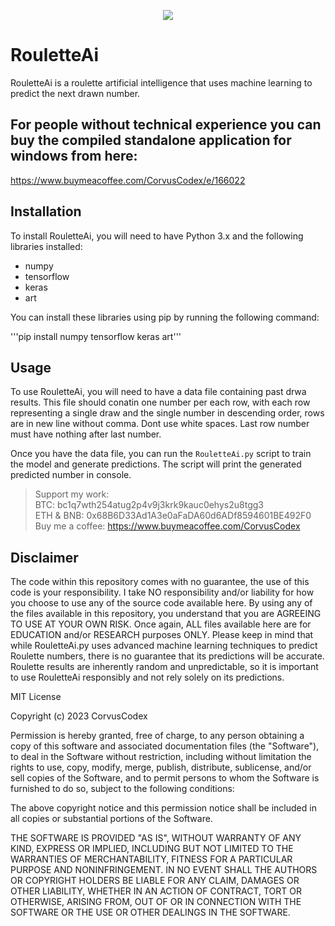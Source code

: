 <p align="center">
  <img src="https://github.com/CorvusCodex/RouletteAi/blob/main/RouletteAi.png?raw=true">
</p>

# RouletteAi
RouletteAi is a roulette artificial intelligence that uses machine learning to predict the next drawn number.

## For people without technical experience you can buy the compiled standalone application for windows from here:
https://www.buymeacoffee.com/CorvusCodex/e/166022


## Installation

To install RouletteAi, you will need to have Python 3.x and the following libraries installed:
- numpy
- tensorflow
- keras
- art

You can install these libraries using pip by running the following command:

'''pip install numpy tensorflow keras art'''

## Usage

To use RouletteAi, you will need to have a data file containing past drwa results. This file should conatin one number per each row, with each row representing a single draw and the single number in descending order, rows are in new line without comma. Dont use white spaces. Last row number must have nothing after last number.

Once you have the data file, you can run the `RouletteAi.py` script to train the model and generate predictions. The script will print the generated predicted number in console.

>Support my work:<br>
>BTC: bc1q7wth254atug2p4v9j3krk9kauc0ehys2u8tgg3<br>
>ETH & BNB: 0x68B6D33Ad1A3e0aFaDA60d6ADf8594601BE492F0<br>
>Buy me a coffee: https://www.buymeacoffee.com/CorvusCodex

## Disclaimer

The code within this repository comes with no guarantee, the use of this code is your responsibility. I take NO responsibility and/or liability for how you choose to use any of the source code available here. By using any of the files available in this repository, you understand that you are AGREEING TO USE AT YOUR OWN RISK. Once again, ALL files available here are for EDUCATION and/or RESEARCH purposes ONLY.
Please keep in mind that while RouletteAi.py uses advanced machine learning techniques to predict Roulette numbers, there is no guarantee that its predictions will be accurate. Roulette results are inherently random and unpredictable, so it is important to use RouletteAi responsibly and not rely solely on its predictions.


MIT License

Copyright (c) 2023 CorvusCodex

Permission is hereby granted, free of charge, to any person obtaining a copy
of this software and associated documentation files (the "Software"), to deal
in the Software without restriction, including without limitation the rights
to use, copy, modify, merge, publish, distribute, sublicense, and/or sell
copies of the Software, and to permit persons to whom the Software is
furnished to do so, subject to the following conditions:

The above copyright notice and this permission notice shall be included in all
copies or substantial portions of the Software.

THE SOFTWARE IS PROVIDED "AS IS", WITHOUT WARRANTY OF ANY KIND, EXPRESS OR
IMPLIED, INCLUDING BUT NOT LIMITED TO THE WARRANTIES OF MERCHANTABILITY,
FITNESS FOR A PARTICULAR PURPOSE AND NONINFRINGEMENT. IN NO EVENT SHALL THE
AUTHORS OR COPYRIGHT HOLDERS BE LIABLE FOR ANY CLAIM, DAMAGES OR OTHER
LIABILITY, WHETHER IN AN ACTION OF CONTRACT, TORT OR OTHERWISE, ARISING FROM,
OUT OF OR IN CONNECTION WITH THE SOFTWARE OR THE USE OR OTHER DEALINGS IN THE
SOFTWARE.

